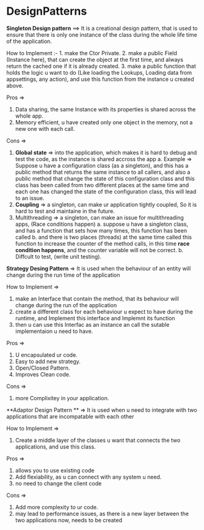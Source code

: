 # DesignPatterns
 
 **Singleton Design pattern** ==> It is a creational design pattern, that is used to ensure that there is only one instance of the class during the whole life time of the application.

  How to Implement :- 
    1. make the Ctor Private.
    2. make a public Field (Instance here), that can create the object at the first time, and always return the cached one if it is already created.
    3. make a public function that holds the logic u want to do (Like loading the Lookups, Loading data from appsettings, any action), and use this function from the instance u created above.
    
    
Pros => 
  1. Data sharing, the same Instance with its properties is shared across the whole app.
  2. Memory efficient, u have created only one object in the memory, not a new one with each call.
    
Cons => 
  1. **Global state** => into the application, which makes it is hard to debug and test the code, as the instance is shared accross the app
    a. Example => Suppose u have a configuration class (as a singleton), and this has a public method that returns the same instance to all callers, and also a public method that change the state of this configuration class
                  and this class has been called from two different places at the same time and each one has changed the state of the configuration class, this will lead to an issue.
  2. **Coupling** => a singleton, can make ur application tightly coupled, So it is hard to test and maintaine in the future.
  3. Multithreading => a singleton, can make an issue for multithreading apps, (Race conditions happen)
      a. suppose u have a singleton class, and has a function that sets how many times, this function has been called
      b. and there is two places (threads) at the same time called this function to increase the counter of the method calls, in this time **race condition happens**, and the counter variable will not be correct.
      b. Diffcult to test, (write unit testing).
      
      
**Strategy Desing Pattern** => It is used when the behaviour of an entity will change during the run time of the application

How to Implement => 
 1. make an Interface that contain the method, that its behaviour will change during the run of the application
 2. create a different class for each behaviour u expect to have during the runtime, and Implement this interface and Implemnt its function
 3. then u can use this Interfac as an instance an call the sutable implementaion u need to have.

Pros => 
 1. U encapsulated ur code.
 2. Easy to add new strategy.
 3. Open/Closed Pattern.
 4. Improves Clean code.

Cons => 
1. more Complixitey in your application. 

**Adaptor Design Pattern ** => It is used when u need to integrate with two applications that are incompatable with each other

How to Implement => 
 1. Create a middle layer of the classes u want that connects the two applications, and use this class.

Pros => 
 1. allows you to use existing code
 2. Add flexiability, as u can connect with any system u need.
 3. no need to change the client code

Cons => 
1. Add more complexity to ur code.
2. may lead to performance issues, as there is a new layer between the two applications now, needs to be created

                  
  
